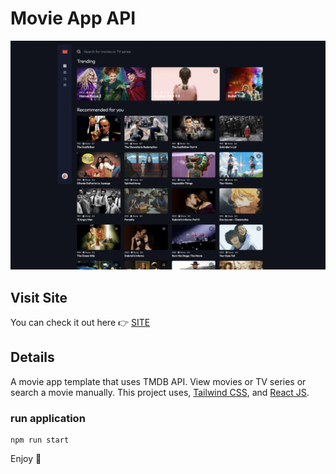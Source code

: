 # Movie App API
<img src="https://raw.githubusercontent.com/jakebogan01/Portfolio/main/img/content/entertainment-app.webp">

## Visit Site
You can check it out here :point_right: <a href="https://main--entertainment-api-app.netlify.app" target="_blank"> SITE </a>

## Details
A movie app template that uses TMDB API. View movies or TV series or search a movie manually. This project uses, <a href="https://tailwindcss.com" target="_blank">Tailwind CSS</a>, and <a href="https://reactjs.org" target="_blank">React JS</a>.

### run application
```
npm run start
```

Enjoy :palm_tree:
